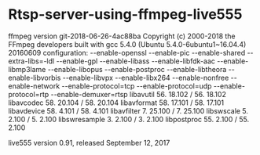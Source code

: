 # Rtsp-server-using-ffmpeg-live555
ffmpeg version git-2018-06-26-4ac88ba Copyright (c) 2000-2018 the FFmpeg developers
  built with gcc 5.4.0 (Ubuntu 5.4.0-6ubuntu1~16.04.4) 20160609
  configuration: --enable-openssl --enable-pic --enable-shared --extra-libs=-ldl --enable-gpl --enable-libass --enable-libfdk-aac --enable-libmp3lame --enable-libopus --enable-postproc --enable-libtheora --enable-libvorbis --enable-libvpx --enable-libx264 --enable-nonfree --enable-network --enable-protocol=tcp --enable-protocol=udp --enable-protocol=rtp --enable-demuxer=rtsp
  libavutil      56. 18.102 / 56. 18.102
  libavcodec     58. 20.104 / 58. 20.104
  libavformat    58. 17.101 / 58. 17.101
  libavdevice    58.  4.101 / 58.  4.101
  libavfilter     7. 25.100 /  7. 25.100
  libswscale      5.  2.100 /  5.  2.100
  libswresample   3.  2.100 /  3.  2.100
  libpostproc    55.  2.100 / 55.  2.100

live555 version 0.91, released September 12, 2017
